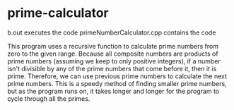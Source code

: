 # prime-calculator

b.out executes the code
primeNumberCalculator.cpp contains the code

This program uses a recursive function to calculate prime numbers from zero to the given range. Because all composite numbers are products of prime numbers (assuming we keep to only positive integers), if a number isn't divisible by any of the prime numbers that come before it, then it is prime. Therefore, we can use previous prime numbers to calculate the next prime numbers. This is a speedy method of finding smaller prime numbers, but as the program runs on, it takes longer and longer for the program to cycle through all the primes.
